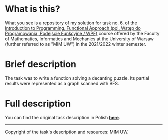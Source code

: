 # What is this?

What you see is a repository of my solution for task no. 6. of the [Introduction to Programming, Functional Approach (pol. Wstęp do Programowania, Podejście Funkcyjne / WPF)](https://usosweb.mimuw.edu.pl/kontroler.php?_action=katalog2/przedmioty/pokazPrzedmiot&prz_kod=1000-211bWPF) course offered by the Faculty of Mathematics, Informatics and Mechanics at the University of Warsaw (further referred to as "MIM UW") in the 2021/2022 winter semester.

# Brief description

The task was to write a function solving a decanting puzzle. Its partial results were represented as a graph scanned with BFS. 

# Full description 

You can find the original task description in Polish [**here**](https://github.com/kfernandez31/WPF-6-Decanting-Puzzle/blob/main/task_description.md).

---
Copyright of the task's description and resources: MIM UW.